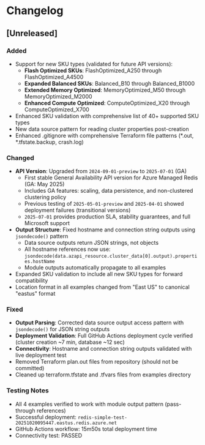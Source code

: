 # Changelog

## [Unreleased]

### Added
- Support for new SKU types (validated for future API versions):
  - **Flash Optimized SKUs**: FlashOptimized_A250 through FlashOptimized_A4500
  - **Expanded Balanced SKUs**: Balanced_B10 through Balanced_B1000  
  - **Extended Memory Optimized**: MemoryOptimized_M50 through MemoryOptimized_M2000
  - **Enhanced Compute Optimized**: ComputeOptimized_X20 through ComputeOptimized_X700
- Enhanced SKU validation with comprehensive list of 40+ supported SKU types
- New data source pattern for reading cluster properties post-creation
- Enhanced .gitignore with comprehensive Terraform file patterns (*.out, *.tfstate.backup, crash.log)

### Changed
- **API Version**: Upgraded from `2024-09-01-preview` to `2025-07-01` (GA)
  - First stable General Availability API version for Azure Managed Redis (GA: May 2025)
  - Includes GA features: scaling, data persistence, and non-clustered clustering policy
  - Previous testing of `2025-05-01-preview` and `2025-04-01` showed deployment failures (transitional versions)
  - `2025-07-01` provides production SLA, stability guarantees, and full Microsoft support
- **Output Structure**: Fixed hostname and connection string outputs using `jsondecode()` pattern
  - Data source outputs return JSON strings, not objects
  - All hostname references now use: `jsondecode(data.azapi_resource.cluster_data[0].output).properties.hostName`
  - Module outputs automatically propagate to all examples
- Expanded SKU validation to include all new SKU types for forward compatibility
- Location format in all examples changed from "East US" to canonical "eastus" format

### Fixed  
- **Output Parsing**: Corrected data source output access pattern with `jsondecode()` for JSON string outputs
- **Deployment Validation**: Full GitHub Actions deployment cycle verified (cluster creation ~7 min, database ~12 sec)
- **Connectivity**: Hostname and connection string outputs validated with live deployment test
- Removed Terraform plan.out files from repository (should not be committed)
- Cleaned up terraform.tfstate and .tfvars files from examples directory

### Testing Notes
- All 4 examples verified to work with module output pattern (pass-through references)
- Successful deployment: `redis-simple-test-20251020095447.eastus.redis.azure.net`
- GitHub Actions workflow: 15m50s total deployment time
- Connectivity test: PASSED
